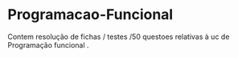 # Programacao-Funcional


Contem resolução de fichas / testes /50 questoes relativas à uc de Programação funcional .
